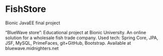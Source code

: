 # FishStore
Bionic JavaEE final project

“BlueWave store”: Educational project at Bionic University. An online solution for a wholesale fish trade company. Used tech: Spring Core, JPA, JSF, MySQL, PrimeFaces, git+GitHub, Bootstrap. Available at bluewave.midnighters.net 
